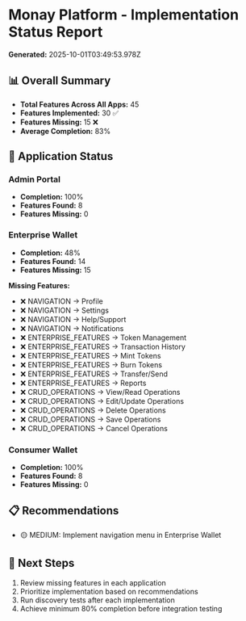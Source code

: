 # Monay Platform - Implementation Status Report

**Generated:** 2025-10-01T03:49:53.978Z

## 📊 Overall Summary

- **Total Features Across All Apps:** 45
- **Features Implemented:** 30 ✅
- **Features Missing:** 15 ❌
- **Average Completion:** 83%

## 🎯 Application Status

### Admin Portal
- **Completion:** 100%
- **Features Found:** 8
- **Features Missing:** 0

### Enterprise Wallet
- **Completion:** 48%
- **Features Found:** 14
- **Features Missing:** 15

**Missing Features:**
- ❌ NAVIGATION → Profile
- ❌ NAVIGATION → Settings
- ❌ NAVIGATION → Help/Support
- ❌ NAVIGATION → Notifications
- ❌ ENTERPRISE_FEATURES → Token Management
- ❌ ENTERPRISE_FEATURES → Transaction History
- ❌ ENTERPRISE_FEATURES → Mint Tokens
- ❌ ENTERPRISE_FEATURES → Burn Tokens
- ❌ ENTERPRISE_FEATURES → Transfer/Send
- ❌ ENTERPRISE_FEATURES → Reports
- ❌ CRUD_OPERATIONS → View/Read Operations
- ❌ CRUD_OPERATIONS → Edit/Update Operations
- ❌ CRUD_OPERATIONS → Delete Operations
- ❌ CRUD_OPERATIONS → Save Operations
- ❌ CRUD_OPERATIONS → Cancel Operations

### Consumer Wallet
- **Completion:** 100%
- **Features Found:** 8
- **Features Missing:** 0

## 📋 Recommendations

- 🟡 MEDIUM: Implement navigation menu in Enterprise Wallet

## 🚀 Next Steps

1. Review missing features in each application
2. Prioritize implementation based on recommendations
3. Run discovery tests after each implementation
4. Achieve minimum 80% completion before integration testing
